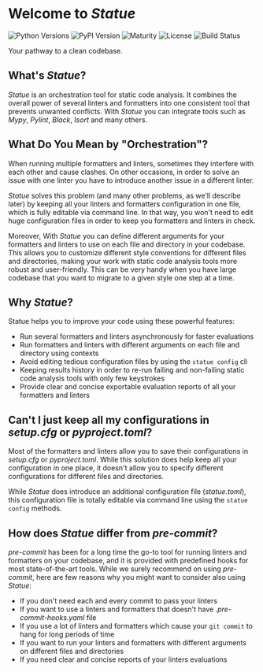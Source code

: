 # Welcome to *Statue*
![Python Versions](https://img.shields.io/pypi/pyversions/statue)
![PyPI Version](https://img.shields.io/pypi/v/statue)
![Maturity](https://img.shields.io/pypi/status/statue)
![License](https://img.shields.io/pypi/l/statue)
![Build Status](https://github.com/saroad2/statue/workflows/CI/badge.svg?branch=main)

Your pathway to a clean codebase.

## What's *Statue*?

*Statue* is an orchestration tool for static code analysis. It combines the overall
power of several linters and formatters into one consistent tool that prevents
unwanted conflicts. With *Statue* you can integrate tools such as *Mypy*, *Pylint*,
*Black*, *Isort* and many others.

## What Do You Mean by "Orchestration"?

When running multiple formatters and linters, sometimes they interfere with each other and cause clashes.
On other occasions, in order to solve an issue with one linter you have to introduce another issue
in a different linter. 

*Statue* solves this problem (and many other problems, as we'll describe later) by keeping all
your linters and formatters configuration in one file, which is fully editable via command line. In that way,
you won't need to edit huge configuration files in order to keep you formatters and linters in check.

Moreover, With *Statue* you can define different arguments for your formatters and linters to use on each file
and directory in your codebase. This allows you to customize different style conventions for different files and
directories, making your work with static code analysis tools more robust and user-friendly. This can be very handy
when you have large codebase that you want to migrate to a given style one step at a time.  

## Why *Statue*?

Statue helps you to improve your code using these powerful features:

- Run several formatters and linters asynchronously for faster evaluations
- Run formatters and linters with different arguments on each file and directory using contexts
- Avoid editing tedious configuration files by using the `statue config` cli
- Keeping results history in order to re-run failing and non-failing static code analysis tools with only few
keystrokes
- Provide clear and concise exportable evaluation reports of all your formatters and linters

## Can't I just keep all my configurations in *setup.cfg* or *pyproject.toml*?

Most of the formatters and linters allow you to save their configurations in *setup.cfg* or *pyproject.toml*.
While this solution does help keep all your configuration in one place, it doesn't allow you to specify different
configurations for different files and directories.

While *Statue* does introduce an additional configuration file (*statue.toml*), this configuration file is totally
editable via command line using the `statue config` methods.

## How does *Statue* differ from *pre-commit*?

*pre-commit* has been for a long time the go-to tool for running linters and formatters on your codebase,
and it is provided with predefined hooks for most state-of-the-art tools.
While we surely recommend on using *pre-commit*, here are few reasons why you might want to consider also
using *Statue*:

* If you don't need each and every commit to pass your linters
* If you want to use a linters and formatters that doesn't have *.pre-commit-hooks.yaml* file
* If you use a lot of linters and formatters which cause your `git commit` to hang for long periods of time
* If you want to run your linters and formatters with different arguments on different files and directories
* If you need clear and concise reports of your linters evaluations
